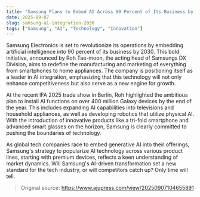 ```yaml
---
title: "Samsung Plans to Embed AI Across 90 Percent of Its Business by 2030"
date: 2025-09-07
slug: samsung-ai-integration-2030
tags: ["Samsung", "AI", "Technology", "Innovation"]
---
```


Samsung Electronics is set to revolutionize its operations by embedding artificial intelligence into 90 percent of its business by 2030. This bold initiative, announced by Roh Tae-moon, the acting head of Samsungs DX Division, aims to redefine the manufacturing and marketing of everything from smartphones to home appliances. The company is positioning itself as a leader in AI integration, emphasizing that this technology will not only enhance competitiveness but also serve as a new engine for growth.

At the recent IFA 2025 trade show in Berlin, Roh highlighted the ambitious plan to install AI functions on over 400 million Galaxy devices by the end of the year. This includes expanding AI capabilities into televisions and household appliances, as well as developing robotics that utilize physical AI. With the introduction of innovative products like a tri-fold smartphone and advanced smart glasses on the horizon, Samsung is clearly committed to pushing the boundaries of technology.

As global tech companies race to embed generative AI into their offerings, Samsung's strategy to popularize AI technology across various product lines, starting with premium devices, reflects a keen understanding of market dynamics. Will Samsung's AI-driven transformation set a new standard for the tech industry, or will competitors catch up? Only time will tell.
> Original source: https://www.ajupress.com/view/20250907104655891